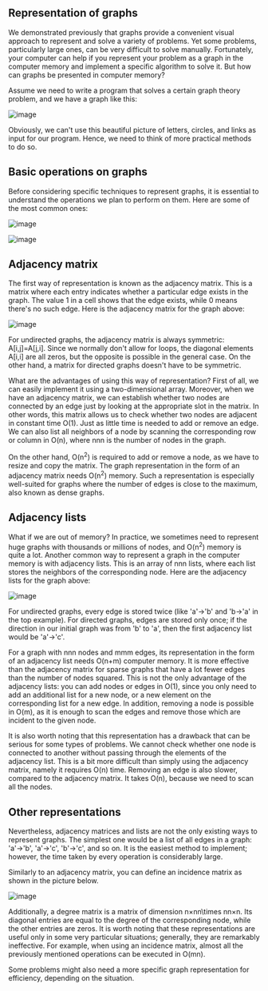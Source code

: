 ## Representation of graphs 
We demonstrated previously that graphs provide a convenient visual approach to represent and solve a variety of problems. Yet some problems, particularly large ones, can be very difficult to solve manually. Fortunately, your computer can help if you represent your problem as a graph in the computer memory and implement a specific algorithm to solve it. But how can graphs be presented in computer memory?

Assume we need to write a program that solves a certain graph theory problem, and we have a graph like this:


![image](https://user-images.githubusercontent.com/92832451/187855516-a61293f7-c937-4ffc-808c-c155372b2ddd.png)


Obviously, we can't use this beautiful picture of letters, circles, and links as input for our program. Hence, we need to think of more practical methods to do so. 

## Basic operations on graphs

Before considering specific techniques to represent graphs, it is essential to understand the operations we plan to perform on them. Here are some of the most common ones:

![image](https://user-images.githubusercontent.com/92832451/187855609-9276615e-a8ad-4049-927d-cd69b782557f.png)

![image](https://user-images.githubusercontent.com/92832451/187857225-212c53c5-9a3f-412e-85c7-5b46290fe975.png)



## Adjacency matrix

The first way of representation is known as the adjacency matrix. This is a matrix where each entry indicates whether a particular edge exists in the graph. The value 1 in a cell shows that the edge exists, while 0 means there's no such edge. Here is the adjacency matrix for the graph above:


![image](https://user-images.githubusercontent.com/92832451/187855681-6d19eb90-64e3-4d74-b563-f949a7c9dcd9.png)

For undirected graphs, the adjacency matrix is always symmetric: A[i,j]=A[j,i]. Since we normally don't allow for loops, the diagonal elements A[i,i] are all zeros, but the opposite is possible in the general case. On the other hand, a matrix for directed graphs doesn't have to be symmetric.

What are the advantages of using this way of representation? First of all, we can easily implement it using a two-dimensional array. Moreover, when we have an adjacency matrix, we can establish whether two nodes are connected by an edge just by looking at the appropriate slot in the matrix. In other words, this matrix allows us to check whether two nodes are adjacent in constant time O(1). Just as little time is needed to add or remove an edge. We can also list all neighbors of a node by scanning the corresponding row or column in O(n), where nnn is the number of nodes in the graph.


On the other hand, O(n<sup>2</sup>) is required to add or remove a node, as we have to resize and copy the matrix. The graph representation in the form of an adjacency matrix needs O(n<sup>2</sup>) memory. Such a representation is especially well-suited for graphs where the number of edges is close to the maximum, also known as dense graphs.


## Adjacency lists

What if we are out of memory? In practice, we sometimes need to represent huge graphs with thousands or millions of nodes, and O(n<sup>2</sup>) memory is quite a lot. Another common way to represent a graph in the computer memory is with adjacency lists. This is an array of nnn lists, where each list stores the neighbors of the corresponding node. Here are the adjacency lists for the graph above:  

![image](https://user-images.githubusercontent.com/92832451/187856081-25563714-860e-4a54-8482-2c711d3c7fad.png)


For undirected graphs, every edge is stored twice (like 'a'→'b' and 'b→'a' in the top example). For directed graphs, edges are stored only once; if the direction in our initial graph was from 'b' to 'a', then the first adjacency list would be 'a'→'c'.

For a graph with nnn nodes and mmm edges, its representation in the form of an adjacency list needs O(n+m) computer memory. It is more effective than the adjacency matrix for sparse graphs that have a lot fewer edges than the number of nodes squared. This is not the only advantage of the adjacency lists: you can add nodes or edges in O(1), since you only need to add an additional list for a new node, or a new element on the corresponding list for a new edge. In addition, removing a node is possible in O(m), as it is enough to scan the edges and remove those which are incident to the given node.

It is also worth noting that this representation has a drawback that can be serious for some types of problems. We cannot check whether one node is connected to another without passing through the elements of the adjacency list. This is a bit more difficult than simply using the adjacency matrix, namely it requires O(n) time. Removing an edge is also slower, compared to the adjacency matrix. It takes O(n), because we need to scan all the nodes.

## Other representations

Nevertheless, adjacency matrices and lists are not the only existing ways to represent graphs. The simplest one would be a list of all edges in a graph: 'a'→'b', 'a'→'c', 'b'→'c', and so on. It is the easiest method to implement; however, the time taken by every operation is considerably large.

Similarly to an adjacency matrix, you can define an incidence matrix as shown in the picture below.

![image](https://user-images.githubusercontent.com/92832451/187856261-af041e72-1407-4a6d-af08-f1acf64d3a92.png)

Additionally, a degree matrix is a matrix of dimension n×nn\times nn×n. Its diagonal entries are equal to the degree of the corresponding node, while the other entries are zeros. It is worth noting that these representations are useful only in some very particular situations; generally, they are remarkably ineffective. For example, when using an incidence matrix, almost all the previously mentioned operations can be executed in O(mn).

Some problems might also need a more specific graph representation for efficiency, depending on the situation.

